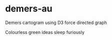 # demers-au
Demers cartogram using D3 force directed graph

Colourless green ideas sleep furiously 
